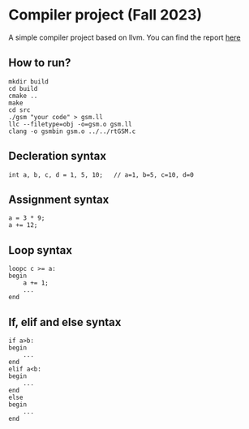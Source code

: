 # Compiler project (Fall 2023)

A simple compiler project based on llvm. You can find the report [here](https://drive.google.com/file/d/1-TXCX1-H59gi1oofKAx05_4pMWJ_XzKL/view?usp=sharing)

## How to run?
```
mkdir build
cd build
cmake ..
make
cd src
./gsm "your code" > gsm.ll
llc --filetype=obj -o=gsm.o gsm.ll
clang -o gsmbin gsm.o ../../rtGSM.c
```

## Decleration syntax
```
int a, b, c, d = 1, 5, 10;   // a=1, b=5, c=10, d=0
```

## Assignment syntax
```
a = 3 * 9;
a += 12;
```

## Loop syntax
```
loopc c >= a:
begin
    a += 1;
    ...
end
```

## If, elif and else syntax
```
if a>b:
begin
    ...
end
elif a<b:
begin
    ...
end
else
begin
    ...
end
